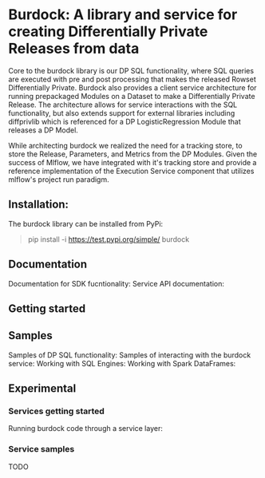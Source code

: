 # Burdock: A library and service for creating Differentially Private Releases from data
Core to the burdock library is our DP SQL functionality, where SQL queries<make link> are executed with pre and post processing that makes the released Rowset Differentially Private. Burdock also provides a client service architecture for running prepackaged Modules<link to modules> on a Dataset to make a Differentially Private Release. The architecture allows for service interactions with the SQL functionality, but also extends support for external libraries including diffprivlib which is referenced <here> for a DP LogisticRegression Module that releases a DP Model.
  
While architecting burdock we realized the need for a tracking store, to store the Release, Parameters, and Metrics from the DP  Modules. Given the success of Mlflow, we have integrated with it's tracking store and provide a reference implementation of the Execution Service component that utilizes mlflow's project run paradigm.

## Installation:
The burdock library can be installed from PyPi:
> pip install -i https://test.pypi.org/simple/ burdock

## Documentation
Documentation for SDK fucntionality: <here>
Service API documentation: <here>

## Getting started

## Samples
Samples of DP SQL functionality: <here>
Samples of interacting with the burdock service: <here>
Working with SQL Engines: <exit>
Working with Spark DataFrames: <exit>
  
## Experimental
### Services getting started
Running burdock code through a service layer: <here>
  
### Service samples
TODO
  

  

  
  
  
